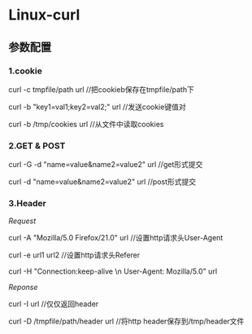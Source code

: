 # Linux-curl

## 参数配置



### 1.cookie

curl -c tmpfile/path url //把cookieb保存在tmpfile/path下

curl -b "key1=val1;key2=val2;" url  //发送cookie键值对

curl -b /tmp/cookies url //从文件中读取cookies

### 2.GET & POST

curl -G -d "name=value&name2=value2" url //get形式提交

curl -d "name=value&name2=value2" url //post形式提交

### 3.Header

*Request*

curl -A "Mozilla/5.0 Firefox/21.0" url //设置http请求头User-Agent

curl -e url1 url2     //设置http请求头Referer

curl -H "Connection:keep-alive \n User-Agent: Mozilla/5.0" url

*Reponse*

curl -I url //仅仅返回header

curl -D /tmpfile/path/header url //将http header保存到/tmp/header文件